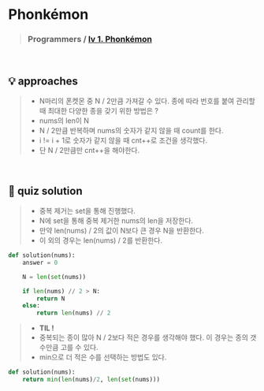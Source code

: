 # Phonkémon

> ### Programmers / <a href = https://school.programmers.co.kr/learn/courses/30/lessons/1845>lv 1. Phonkémon </a>

<br>

## 💡 approaches
>  - N마리의 폰켓몬 중 N / 2만큼 가져갈 수 있다. 종에 따라 번호를 붙여 관리할 때 최대한 다양한 종을 갖기 위한 방법은 ?
>  - nums의 len이 N
>  - N / 2만큼 반복하며 nums의 숫자가 같지 않을 때 count를 한다. 
>  - i != i + 1로 숫자가 같지 않을 때 cnt++로 조건을 생각했다. 
>  - 단 N / 2만큼만 cnt++을 해야한다. 

<br>

## 🔑 quiz solution

>  - 중복 제거는 set을 통해 진행했다. 
>  - N에 set을 통해 중복 제거한 nums의 len을 저장한다.
>  - 만약 len(nums) / 2의 값이 N보다 큰 경우 N을 반환한다.
>  - 이 외의 경우는 len(nums) / 2를 반환한다. 

```py
def solution(nums):
    answer = 0

    N = len(set(nums))

    if len(nums) // 2 > N:
        return N
    else:
        return len(nums) // 2
```

> - <strong> TIL ! </strong>
>  - 중복되는 종이 많아 N / 2보다 적은 경우를 생각해야 했다. 이 경우는 종의 갯수만큼 고를 수 있다. 
>  - min으로 더 적은 수를 선택하는 방법도 있다. 

```py
def solution(nums):
    return min(len(nums)/2, len(set(nums)))
```